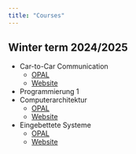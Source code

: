 ```yaml
---
title: "Courses"
---
```


## Winter term 2024/2025

- Car-to-Car Communication
  - [OPAL](https://bildungsportal.sachsen.de/opal/auth/RepositoryEntry/37109432325/CourseNode/1665023392901294008?12)
  - [Website](https://pages.github.fh-zwickau.de/whz-module-pti07730-car-to-car-comm/)
- Programmierung 1
- Computerarchitektur
  - [OPAL](https://bildungsportal.sachsen.de/opal/auth/RepositoryEntry/42396450817/CourseNode/1700796819702586008)
  - [Website](https://ca.homefgr.de/)
- Eingebettete Systeme 
  - [OPAL](https://bildungsportal.sachsen.de/opal/auth/RepositoryEntry/37109432329/CourseNode/1665023393522328008)
  - [Website](https://es.homefgr.de/)
